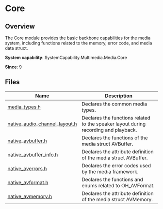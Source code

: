 # Core

## Overview

The Core module provides the basic backbone capabilities for the media system, including functions related to the memory, error code, and media data struct.

**System capability**: SystemCapability.Multimedia.Media.Core

**Since**: 9

## Files

| Name| Description|
| -- | -- |
| [media_types.h](capi-media-types-h.md) | Declares the common media types.|
| [native_audio_channel_layout.h](capi-native-audio-channel-layout-h.md) | Declares the functions related to the speaker layout during recording and playback.|
| [native_avbuffer.h](capi-native-avbuffer-h.md) | Declares the functions of the media struct AVBuffer.|
| [native_avbuffer_info.h](capi-native-avbuffer-info-h.md) | Declares the attribute definition of the media struct AVBuffer.|
| [native_averrors.h](capi-native-averrors-h.md) | Declares the error codes used by the media framework.|
| [native_avformat.h](capi-native-avformat-h.md) | Declares the functions and enums related to OH_AVFormat.|
| [native_avmemory.h](capi-native-avmemory-h.md) | Declares the attribute definition of the media struct AVMemory.|

